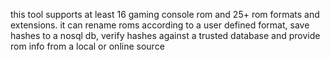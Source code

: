 this tool supports at least 16 gaming console rom and 25+ rom formats and extensions.
it can rename roms according to a user defined format, save hashes to a nosql db, verify hashes against a trusted database and provide rom info from a local or online source
